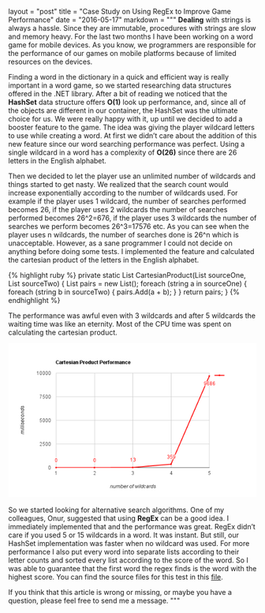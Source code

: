 layout = "post"
title = "Case Study on Using RegEx to Improve Game Performance"
date = "2016-05-17"
markdown = """
**Dealing** with strings is always a hassle. Since they are immutable, procedures with strings are slow and memory heavy. For the last two months I have been working on a word game for mobile devices. As you know, we programmers are responsible for the performance of our games on mobile platforms because of limited resources on the devices.

Finding a word in the dictionary in a quick and efficient way is really important in a word game, so we started researching data structures offered in the .NET library. After a bit of reading we noticed that the **HashSet** data structure offers **O(1)** look up performance, and, since all of the objects are different in our container, the HashSet was the ultimate choice for us. We were really happy with it, up until we decided to add a booster feature to the game. The idea was giving the player wildcard letters to use while creating a word. At first we didn’t care about the addition of this new feature since our word searching performance was perfect. Using a single wildcard in a word has a complexity of **O(26)** since there are 26 letters in the English alphabet.

Then we decided to let the player use an unlimited number of wildcards and things started to get nasty. We realized that the search count would increase exponentially according to the number of wildcards used. For example if the player uses 1 wildcard, the number of searches performed becomes 26, if the player uses 2 wildcards the number of searches performed becomes 26^2=676, if the player uses 3 wildcards the number of searches we perform becomes 26^3=17576 etc. As you can see when the player uses n wildcards, the number of searches done is 26^n which is unacceptable. However, as a sane programmer I could not decide on anything before doing some tests. I implemented the feature and calculated the cartesian product of the letters in the English alphabet.

{% highlight ruby %}
private static List<string> CartesianProduct(List<string> sourceOne, List<string> sourceTwo)
{
    List<string> pairs = new List<string>();
    foreach (string a in sourceOne)
    {
        foreach (string b in sourceTwo)
        {
            pairs.Add(a + b);
        }
    }
    return pairs;
}
{% endhighlight %}

The performance was awful even with 3 wildcards and after 5 wildcards the waiting time was like an eternity. Most of the CPU time was spent on calculating the cartesian product.

![Alt text](/assets/2016/case_study_cartesian_product_performance.png)

So we started looking for alternative search algorithms. One of my colleagues, Onur, suggested that using **RegEx** can be a good idea. I immediately implemented that and the performance was great. RegEx didn’t care if you used 5 or 15 wildcards in a word. It was instant. But still, our HashSet implementation was faster when no wildcard was used. For more performance I also put every word into separate lists according to their letter counts and sorted every list according to the score of the word. So I was able to guarantee that the first word the regex finds is the word with the highest score. You can find the source files for this test in this [file](/assets/2016/wildcard_test-master.zip).

If you think that this article is wrong or missing, or maybe you have a question, please feel free to send me a message.
"""
